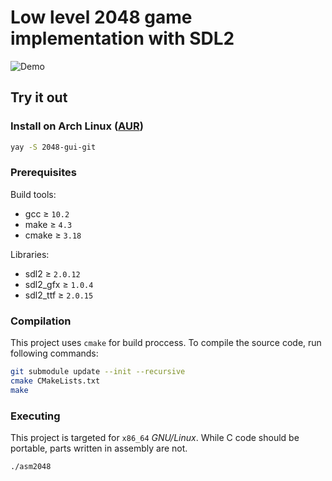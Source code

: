 # Low level 2048 game implementation with SDL2

![Demo](./demo.gif)

## Try it out

### Install on Arch Linux ([AUR](https://aur.archlinux.org/packages/2048-gui-git/))

```sh
yay -S 2048-gui-git
```

### Prerequisites

Build tools:
- gcc ≥ `10.2`
- make ≥ `4.3`
- cmake ≥ `3.18`

Libraries:
- sdl2 ≥ `2.0.12`
- sdl2_gfx ≥ `1.0.4`
- sdl2_ttf ≥ `2.0.15`

### Compilation
This project uses `cmake` for build proccess. To compile the source code, run following commands:
```bash
git submodule update --init --recursive
cmake CMakeLists.txt
make
```

### Executing
This project is targeted for `x86_64` *GNU/Linux*. While C code should be portable, parts written in assembly are not.
```bash
./asm2048
```